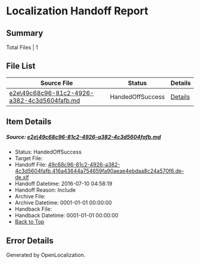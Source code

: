 # <a name='report-top'></a> Localization Handoff Report

## Summary
 Total Files | 1

## File List
 Source File | Status | Details 
 ----------- | ------ | ------- 
 [e2e\49c68c96-81c2-4926-a382-4c3d5604fafb.md](https://github.com/OpenLocalizationTestOrg/oltest/blob/3b0d7834b6d2a0bdab3f80fa5722d385007e1c21/e2e/49c68c96-81c2-4926-a382-4c3d5604fafb.md) | HandedOffSuccess | [Details](#9f58150de2b2bac37dad9296a1e63bdf97d1f2974)

## Item Details
##### <a name='9f58150de2b2bac37dad9296a1e63bdf97d1f2974'></a> Source: [e2e\49c68c96-81c2-4926-a382-4c3d5604fafb.md](https://github.com/OpenLocalizationTestOrg/oltest/blob/3b0d7834b6d2a0bdab3f80fa5722d385007e1c21/e2e/49c68c96-81c2-4926-a382-4c3d5604fafb.md)
* Status: HandedOffSuccess
* Target File: 
* Handoff File: [49c68c96-81c2-4926-a382-4c3d5604fafb.416a43644a754659fa90aeae4ebdaa8c24a570f6.de-de.xlf](https://github.com/OpenLocalizationTestOrg/olhandoff-e2e/blob/512e9ea5349f5ff1038141aa6b2c9845b90ae593/ol-handoff/OpenLocalizationTestOrg/oltest-dede-fly/ci/ht/49c68c96-81c2-4926-a382-4c3d5604fafb.416a43644a754659fa90aeae4ebdaa8c24a570f6.de-de.xlf)
* Handoff Datetime: 2016-07-10 04:58:19
* Handoff Reason: Include
* Archive File: 
* Archive Datetime: 0001-01-01 00:00:00
* Handback File: 
* Handback Datetime: 0001-01-01 00:00:00
* [Back to Top](#report-top)


## Error Details

Generated by OpenLocalization.
